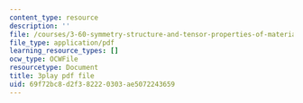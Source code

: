 ```yaml
---
content_type: resource
description: ''
file: /courses/3-60-symmetry-structure-and-tensor-properties-of-materials-fall-2005/69f72bc8d2f382220303ae5072243659_pEOSGrQkn44.pdf
file_type: application/pdf
learning_resource_types: []
ocw_type: OCWFile
resourcetype: Document
title: 3play pdf file
uid: 69f72bc8-d2f3-8222-0303-ae5072243659
---
```

